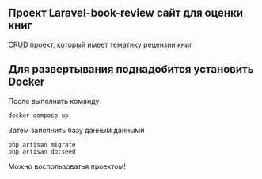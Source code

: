 ## Проект Laravel-book-review сайт для оценки книг
CRUD проект, который имеет тематику рецензии книг
## **Для развертывания поднадобится установить Docker**
После выполнить команду
```
docker compose up
```
Затем заполнить базу данным данными
```
php artisan migrate
php artisan db:seed
```
Можно воспользоватья проектом!
